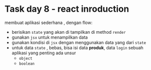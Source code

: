 # Task day 8 - react inroduction

membuat aplikasi sederhana , dengan flow:

* berisikan `state`  yang akan di tampilkan di method `render`
* gunakan `jsx` untuk menampilkan data
* gunakan kondisi di `jsx` dengan menggunakan data yang dari `state`
* untuk data `state` , bebas, bisa isi data **produk**, data `login` sebuah aplikasi yang penting ada unsur
    * `object`
    * `boolean`